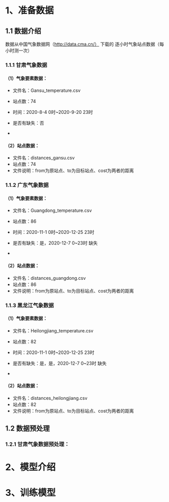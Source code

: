 # 1、准备数据

## 1.1 数据介绍

数据从中国气象数据网（http://data.cma.cn/） 下载的 逐小时气象站点数据（每小时测一次）

### 1.1.1 甘肃气象数据

#### （1）气象要素数据：

- 文件名：Gansu_temperature.csv
- 站点数：74

- 时间：2020-8-4 0时~2020-9-20 23时
- 是否有缺失：否
- 

#### （2）站点数据：

- 文件名：distances_gansu.csv
- 站点数：74
- 文件说明：from为原站点、to为目标站点、cost为两者的距离



### 1.1.2 广东气象数据

#### （1）气象要素数据：

- 文件名：Guangdong_temperature.csv
- 站点数：86

- 时间：2020-11-1 0时~2020-12-25 23时
- 是否有缺失：是，2020-12-7 0~23时 缺失
- 

#### （2）站点数据：

- 文件名：distances_guangdong.csv
- 站点数：86
- 文件说明：from为原站点、to为目标站点、cost为两者的距离





### 1.1.3 黑龙江气象数据

#### （1）气象要素数据：

- 文件名：Heilongjiang_temperature.csv
- 站点数：82

- 时间：2020-11-1 0时~2020-12-25 23时
- 是否有缺失：是，是，2020-12-7 0~23时 缺失
- 

#### （2）站点数据：

- 文件名：distances_heilongjiang.csv
- 站点数：82
- 文件说明：from为原站点、to为目标站点、cost为两者的距离



## 1.2 数据预处理

### 1.2.1 甘肃气象数据预处理：







# 2、模型介绍





# 3、训练模型















